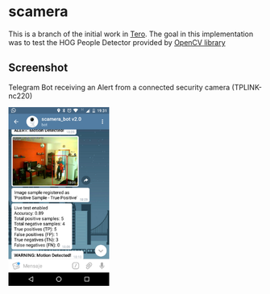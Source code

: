 # scamera

This is a branch of the initial work in [Tero](https://github.com/teritos/tero-saas). The goal in this implementation was to test the HOG People Detector provided by [OpenCV library](https://opencv.org/)

## Screenshot

Telegram Bot receiving an Alert from a connected security camera (TPLINK-nc220)

<img src="examples/TelegramBot-HOG-detector.png" width="200">




